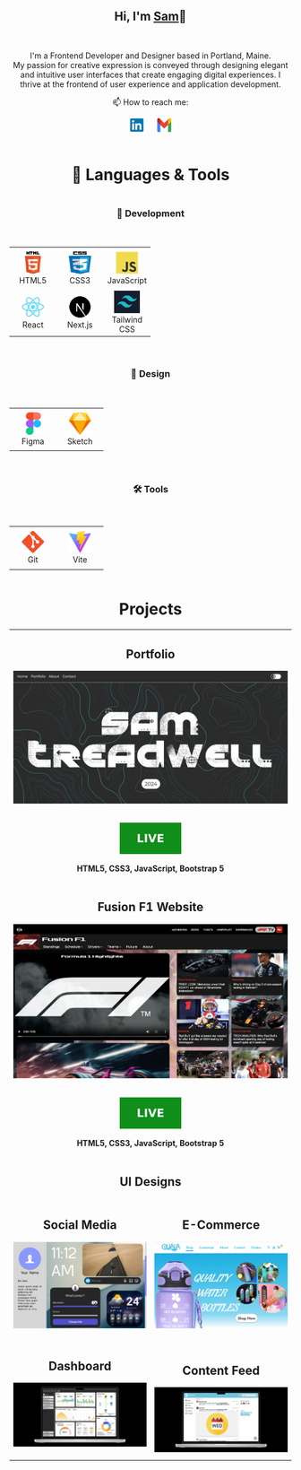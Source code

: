 <h2 align="center">Hi, I'm <a href="https://www.linkedin.com/in/sam-treadwell-70b548272/"  
  title="Profile">Sam</a>👋</h2>
<br>
<p align="center">
I'm a Frontend Developer and Designer based in Portland, Maine.<br>
My passion for creative expression is conveyed through designing elegant and intuitive user interfaces that create engaging digital experiences. I thrive at the frontend of user experience and application development.<br>

<div align="center">
  <p>📫 How to reach me:</p>
  <a href="https://www.linkedin.com/in/sam-treadwell-70b548272/" style="margin-right: 10px; text-decoration: none;">
    <img src="icons/linkedin.svg" alt="LinkedIn" height="25" width="25" />
  </a>
  <a href="mailto:s.treadwell11@gmail.com" style="margin-left: 10px; text-decoration: none;">
    <img src="icons/gmail.svg" alt="Gmail" height="25" width="25" />
  </a>
</div>
<br>

<h1 align="center">🚀 Languages & Tools</h1>

<div align="center" style="display: flex; justify-content: center; gap: 20px; flex-wrap: wrap;">
  <h3 align='center'>👾 Development</h3>
  
  <table align="center" width:"100%">
    <tr>
      <td align="center" height="70" width="70">
        <img src="icons/html.png" alt="HTML" width="40" height="40"/>
        <br/>HTML5
      </td>
      <td align="center" height="70" width="70">
        <img src="icons/css.png" alt="CSS" width="40" height="40"/>
        <br/>CSS3
      </td>
      <td align="center" height="70" width="70">
        <img src="icons/javascript.svg" alt="JavaScript" width="40" height="40"/>
        <br/>JavaScript
      </td>
    </tr>
    <tr>
      <td align="center" height="70" width="70">
        <img src="icons/react.svg" alt="React" width="40" height="40"/>
        <br/>React
      </td>
      <td align="center" height="70" width="70">
        <img src="icons/next.svg" alt="React" width="40" height="40"/>
        <br/>Next.js
      </td>
      <td align="center" height="70" width="70">
        <img src="icons/tailwind.png" alt="Tailwind CSS" height="40"/>
        <br/>Tailwind CSS
      </td>
    </tr>
  </table>
  
  <h3 align='center'>🎨 Design</h3>
  
  <table align="center">
    <tr>
      <td align="center" height="70" width="70">
        <img src="icons/figma.svg" alt="Figma" width="40" height="40"/>
        <br/>Figma
      </td>
      <td align="center" height="70" width="70">
        <img src="icons/sketch.png" alt="Sketch" width="40" height="40"/>
        <br/>Sketch
      </td>
    </tr>
  </table>
  
  <h3 align='center'>🛠️ Tools</h3>
  
  <table align="center">
    <tr>
      <td align="center" height="70" width="70">
        <img src="icons/git.svg" alt="Git" width="40" height="40"/>
        <br/>Git
      </td>
      <td align="center" height="70" width="70">
        <img src="icons/vite.svg" alt="Vite" width="40" height="40"/>
        <br/>Vite
      </td>
    </tr>
  </table>
</div>

<h1 align="center">Projects</h1>

<table>
  <tr>
    <!-- <td width='50%'></td> -->
      <td width='50%' colspan=2>
      <h2 align='center'>Portfolio</h2>
      <div align='center'>  
        <a href='https://www.samtreadwell.com/'> 
          <img src='media/WebThumbnail.png' alt='Portfolio Website'/>
        </a>
        <br>
        <br>
        <p>
          <a href='https://www.samtreadwell.com/'> 
            <img src='icons/live.svg'/>
          </a>
        </p>
        <p><strong>HTML5, CSS3, JavaScript, Bootstrap 5</strong></p>
      </div>
    </td>
     <tr>
      <tr>
      <td width='50%' colspan=2>
      <h2 align='center'>Fusion F1 Website</h2>
      <div align='center'>  
        <a href='https://treaddevs.github.io/Fusion-F1/'>
          <img src='media/Fusion-F1_Website.png' alt='Fusion F1 Website'/>
        </a>
        <br>
        <br>
        <p>
       <a href='https://treaddevs.github.io/Fusion-F1/'>
            <img src='icons/live.svg'/>
          </a>
        </p>
        <p><strong>HTML5, CSS3, JavaScript, Bootstrap 5</strong></p>
      </div>
    </td>
  </tr>
  <tr>
    <td colspan="2" align="center">
      <h2>UI Designs</h2>
    </td>
  </tr>
  <tr>
    <td width='50%'>
      <h2 align='center'>Social Media</h2>
      <div align='center'>  
        <a>
          <img src='media/Profile.jpg' alt='Social Media UI'/>
        </a>
        <br>
        <br>
      </div>
    </td>
    <td width='50%'>
      <h2 align='center'>E-Commerce</h2>
      <div align='center'>  
        <a>
          <img src='media/Quala.png' alt='Quala Water Bottles'/>
        </a>
        <br>
        <br>
      </div>
    </td>
  </tr>
   <tr>
    <td width='50%'>
      <h2 align='center'>Dashboard</h2>
      <div align='center'>  
        <a>
          <img src='media/Solana_UI.png' alt='Solana Solar Dashboard UI'/>
        </a>
        <br>
        <br>
      </div>
    </td>
    <td width='50%'>
      <h2 align='center'>Content Feed</h2>
       <div align='center'>  
        <a>
          <img src='media/ESOL.png' alt='ESOL Resources Platform'/>
        </a>
        <br>
      </div>
    </td>
  </tr>
</table>
